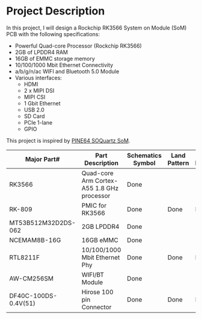 # Project Description

In this project, I will design a Rockchip RK3566 System on Module (SoM) PCB with the following specifications:

- Powerful Quad-core Processor (Rockchip RK3566)
- 2GB of LPDDR4 RAM
-  16GB of EMMC storage memory
-  10/100/1000 Mbit Ethernet Connectivity
-  a/b/g/n/ac WIFI and Bluetooth 5.0 Module
-  Various interfaces:
	- HDMI
	- 2 x MIPI DSI
	- MIPI CSI
	- 1 Gbit Ethernet 
	- USB 2.0
	- SD Card
	- PCIe 1-lane
	- GPIO

This project is inspired by [PINE64 SOQuartz SoM](https://wiki.pine64.org/wiki/SOQuartz). 


| Major Part# | Part Description | Schematics Symbol | Land Pattern | 3D Model
|--|--|--|--|--|
| RK3566| Quad-core Arm Cortex-A55 1.8 GHz processor | Done |
| RK-809| PMIC for RK3566 |Done  |Done| Done
| MT53B512M32D2DS-062|2GB LPDDR4 | Done |
| NCEMAM8B-16G | 16GB eMMC | Done 
| RTL8211F | 10/100/1000 Mbit Ethernet Phy | Done| Done|Done
| AW-CM256SM | WIFI/BT Module |  Done
|DF40C-100DS-0.4V(51)|Hirose 100 pin Connector|Done|Done|Done


